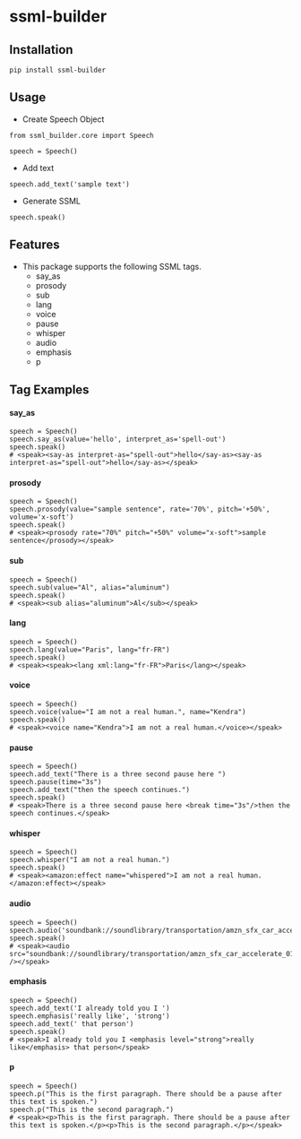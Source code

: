 # ssml-builder

## Installation

```
pip install ssml-builder
```

## Usage
- Create Speech Object

```buildoutcfg
from ssml_builder.core import Speech

speech = Speech()
```

- Add text
```buildoutcfg
speech.add_text('sample text')
```

- Generate SSML
```buildoutcfg
speech.speak()
```

## Features
- This package supports the following SSML tags.
    - say_as
    - prosody
    - sub
    - lang
    - voice
    - pause
    - whisper
    - audio
    - emphasis
    - p

## Tag Examples
#### say_as
```buildoutcfg
speech = Speech()
speech.say_as(value='hello', interpret_as='spell-out')
speech.speak()
# <speak><say-as interpret-as="spell-out">hello</say-as><say-as interpret-as="spell-out">hello</say-as></speak>
```
#### prosody
```buildoutcfg
speech = Speech()
speech.prosody(value="sample sentence", rate='70%', pitch='+50%', volume='x-soft')
speech.speak()
# <speak><prosody rate="70%" pitch="+50%" volume="x-soft">sample sentence</prosody></speak>
```
#### sub
```buildoutcfg
speech = Speech()
speech.sub(value="Al", alias="aluminum")
speech.speak()
# <speak><sub alias="aluminum">Al</sub></speak>
```
#### lang
```buildoutcfg
speech = Speech()
speech.lang(value="Paris", lang="fr-FR")
speech.speak()
# <speak><speak><lang xml:lang="fr-FR">Paris</lang></speak>
```
#### voice
```buildoutcfg
speech = Speech()
speech.voice(value="I am not a real human.", name="Kendra")
speech.speak()
# <speak><voice name="Kendra">I am not a real human.</voice></speak>
```
#### pause
```buildoutcfg
speech = Speech()
speech.add_text("There is a three second pause here ")
speech.pause(time="3s")
speech.add_text("then the speech continues.")
speech.speak()
# <speak>There is a three second pause here <break time="3s"/>then the speech continues.</speak>
```
#### whisper
```buildoutcfg
speech = Speech()
speech.whisper("I am not a real human.")
speech.speak()
# <speak><amazon:effect name="whispered">I am not a real human.</amazon:effect></speak>
```
#### audio
```buildoutcfg
speech = Speech()
speech.audio('soundbank://soundlibrary/transportation/amzn_sfx_car_accelerate_01')
speech.speak()
# <speak><audio src="soundbank://soundlibrary/transportation/amzn_sfx_car_accelerate_01" /></speak>
```
#### emphasis
```buildoutcfg
speech = Speech()
speech.add_text('I already told you I ')
speech.emphasis('really like', 'strong')
speech.add_text(' that person')
speech.speak()
# <speak>I already told you I <emphasis level="strong">really like</emphasis> that person</speak>
```
#### p
```buildoutcfg
speech = Speech()
speech.p("This is the first paragraph. There should be a pause after this text is spoken.")
speech.p("This is the second paragraph.")
# <speak><p>This is the first paragraph. There should be a pause after this text is spoken.</p><p>This is the second paragraph.</p></speak>
```


